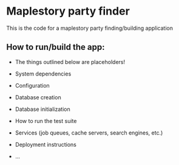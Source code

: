 # Maplestory party finder

This is the code for a maplestory party finding/building application

## How to run/build the app:

* The things outlined below are placeholders!

* System dependencies

* Configuration

* Database creation

* Database initialization

* How to run the test suite

* Services (job queues, cache servers, search engines, etc.)

* Deployment instructions

* ...
